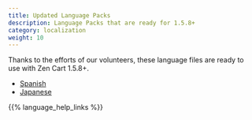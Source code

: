 ```yaml
---
title: Updated Language Packs 
description: Language Packs that are ready for 1.5.8+
category: localization
weight: 10
---
```


Thanks to the efforts of our volunteers, these language files are ready to use with Zen Cart 1.5.8+.

- [Spanish](https://github.com/torvista/Zen_Cart-Spanish_Language_Pack) 
- [Japanese](https://www.zen-cart.com/downloads.php?do=file&id=2359)

{{% language_help_links %}}

